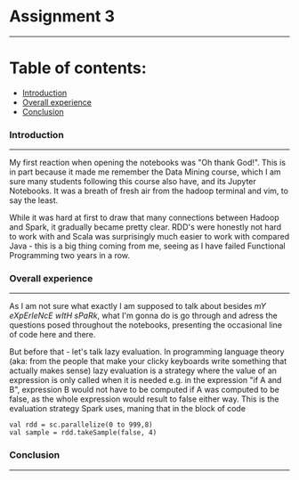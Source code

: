 # Assignment 3
---

# Table of contents:
  * [Introduction](#introduction)
  * [Overall experience](#overall-experience)
  * [Conclusion](#conclusion)




### Introduction
---

My first reaction when opening the notebooks was "Oh thank God!". This is in part because it made me remember the Data Mining course, which I am sure many students following this course also have, and its Jupyter Notebooks. It was a breath of fresh air from the hadoop terminal and vim, to say the least.

While it was hard at first to draw that many connections between Hadoop and Spark, it gradually became pretty clear. RDD's were honestly not hard to work with and Scala was surprisingly much easier to work with compared Java - this is a big thing coming from me, seeing as I have failed Functional Programming two years in a row.

### Overall experience
---

As I am not sure what exactly I am supposed to talk about besides *mY eXpErIeNcE wItH sPaRk*, what I'm gonna do is go through and adress the questions posed throughout the notebooks, presenting the occasional line of code here and there.

But before that - let's talk lazy evaluation. In programming language theory (aka: from the people that make your clicky keyboards write something that actually makes sense) lazy evaluation is a strategy where the value of an expression is only called when it is needed e.g. in the expression "if A and B", expression B would not have to be computed if A was computed to be false, as the whole expression would result to false either way. This is the evaluation strategy Spark uses, maning that in the block of code 

```
val rdd = sc.parallelize(0 to 999,8)
val sample = rdd.takeSample(false, 4)
```



### Conclusion
---